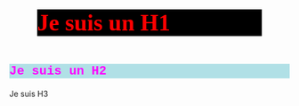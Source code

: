 <body>
<h1>Je suis un H1</h1>
<p><h2>Je suis un H2</h2>
<p>Je suis H3</p>
</body>

<style>
h1{
    color:red;
    background-color:black;
    font-family: verdana;
    font-size: 300%;
    margin: 50px;
}
h2{
    color:#ff00ff;
    background-color: powderblue;
    font-family: courier;
    font-size: 160%;
}
h3{
    border: 2px solid powderblue;
padding: 30px;
}
</style>